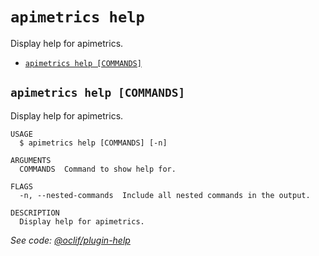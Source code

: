`apimetrics help`
=================

Display help for apimetrics.

* [`apimetrics help [COMMANDS]`](#apimetrics-help-commands)

## `apimetrics help [COMMANDS]`

Display help for apimetrics.

```
USAGE
  $ apimetrics help [COMMANDS] [-n]

ARGUMENTS
  COMMANDS  Command to show help for.

FLAGS
  -n, --nested-commands  Include all nested commands in the output.

DESCRIPTION
  Display help for apimetrics.
```

_See code: [@oclif/plugin-help](https://github.com/oclif/plugin-help/blob/v5.2.20/src/commands/help.ts)_
